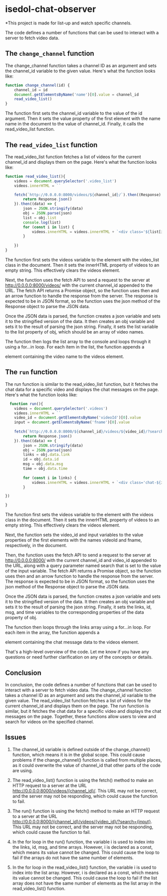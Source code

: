 # isedol-chat-observer

*This project is made for list-up and watch specific channels.

The code defines a number of functions that can be used to interact with a server to fetch video data.


## The `change_channel` function
The change_channel function takes a channel ID as an argument and sets the channel_id variable to the given value. Here's what the function looks like:

```javascript
function change_channel(id) {
    channel_id = id
    document.getElementsByName('name')[0].value = channel_id
    read_video_list()
}
```
The function first sets the channel_id variable to the value of the id argument. Then it sets the value property of the first element with the name name in the document to the value of channel_id. Finally, it calls the read_video_list function.

## The `read_video_list` function
The read_video_list function fetches a list of videos for the current channel_id and displays them on the page. Here's what the function looks like:
```javascript
function read_video_list(){
    videos = document.querySelector('.video_list')
    videos.innerHTML = ``

    fetch(`http://0.0.0.0:8000/videos/${channel_id}/`).then((Response) => {
        return Response.json()
    }).then((data) => {
        json = JSON.stringify(data)
        obj = JSON.parse(json)
        list = obj.list
        console.log(list)
        for (const i in list) {
            videos.innerHTML = videos.innerHTML + `<div class='${list[i]}'><a>${list[i]}</a></div><p>`
        }
        
    })
}
```
The function first sets the videos variable to the element with the video_list class in the document. Then it sets the innerHTML property of videos to an empty string. This effectively clears the videos element.

Next, the function uses the fetch API to send a request to the server at http://0.0.0.0:8000/videos/ with the current channel_id appended to the URL. The fetch API returns a Promise object, so the function uses then and an arrow function to handle the response from the server. The response is expected to be in JSON format, so the function uses the json method of the Response object to parse the JSON data.

Once the JSON data is parsed, the function creates a json variable and sets it to the stringified version of the data. It then creates an obj variable and sets it to the result of parsing the json string. Finally, it sets the list variable to the list property of obj, which should be an array of video names.

The function then logs the list array to the console and loops through it using a for...in loop. For each item in the list, the function appends a <div> element containing the video name to the videos element.
  
## The `run` function
The run function is similar to the read_video_list function, but it fetches the chat data for a specific video and displays the chat messages on the page. Here's what the function looks like:
  
```javascript
  function run(){
    videos = document.querySelector('.videos')
    videos.innerHTML = ``   
    video_id = document.getElementsByName('videoId')[0].value
    input = document.getElementsByName('fname')[0].value
    
    fetch(`http://0.0.0.0:8000/${channel_id}/videos/${video_id}/?search=${input}`).then((Response) => {
        return Response.json()
    }).then((data) => {
        json = JSON.stringify(data)
        obj = JSON.parse(json)
        links = obj.data.link
        id = obj.data.id
        msg = obj.data.msg
        time = obj.data.time
        
        for (const i in links) {
            videos.innerHTML = videos.innerHTML + `<div class='chat-${i}'><a href= ${links[i]}>${time[i]} < ${id[i]} > : ${msg[i]}</a></div><p>`
        }

})

}
```
The function first sets the videos variable to the element with the videos class in the document. Then it sets the innerHTML property of videos to an empty string. This effectively clears the videos element.

Next, the function sets the video_id and input variables to the value properties of the first elements with the names videoId and fname, respectively, in the document.

Then, the function uses the fetch API to send a request to the server at http://0.0.0.0:8000/ with the current channel_id and video_id appended to the URL, along with a query parameter named search that is set to the value of the input variable. The fetch API returns a Promise object, so the function uses then and an arrow function to handle the response from the server. The response is expected to be in JSON format, so the function uses the json method of the Response object to parse the JSON data.

Once the JSON data is parsed, the function creates a json variable and sets it to the stringified version of the data. It then creates an obj variable and sets it to the result of parsing the json string. Finally, it sets the links, id, msg, and time variables to the corresponding properties of the data property of obj.

The function then loops through the links array using a for...in loop. For each item in the array, the function appends a <div> element containing the chat message data to the videos element.

That's a high-level overview of the code. Let me know if you have any questions or need further clarification on any of the concepts or details.

## Conclusion
In conclusion, the code defines a number of functions that can be used to interact with a server to fetch video data. The change_channel function takes a channel ID as an argument and sets the channel_id variable to the given value. The read_video_list function fetches a list of videos for the current channel_id and displays them on the page. The run function is similar, but it fetches the chat data for a specific video and displays the chat messages on the page. Together, these functions allow users to view and search for videos on the specified channel.

## Issues
1. The channel_id variable is defined outside of the change_channel() function, which means it is in the global scope. This could cause problems if the change_channel() function is called from multiple places, as it could overwrite the value of channel_id that other parts of the code are using.

2. The read_video_list() function is using the fetch() method to make an HTTP request to a server at the URL http://0.0.0.0:8000/videos/{channel_id}/. This URL may not be correct, and the server may not be responding, which could cause the function to fail.

3. The run() function is using the fetch() method to make an HTTP request to a server at the URL http://0.0.0.0:8000/{channel_id}/videos/{video_id}/?search={input}. This URL may not be correct, and the server may not be responding, which could cause the function to fail.

4. In the for loop in the run() function, the variable i is used to index into the links, id, msg, and time arrays. However, i is declared as a const, which means its value cannot be changed. This could cause the loop to fail if the arrays do not have the same number of elements.

5. In the for loop in the read_video_list() function, the variable i is used to index into the list array. However, i is declared as a const, which means its value cannot be changed. This could cause the loop to fail if the list array does not have the same number of elements as the list array in the read_video_list() function.
